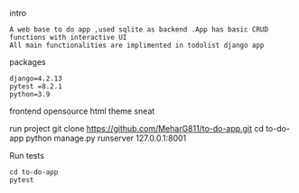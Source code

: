 intro
    
    A web base to do app ,used sqlite as backend .App has basic CRUD functions with interactive UI
    All main functionalities are implimented in todolist django app



packages

    django=4.2.13
    pytest =8.2.1
    python=3.9

frontend 
    opensource html theme sneat

run project 
    git clone https://github.com/MeharG811/to-do-app.git
    cd to-do-app
    python manage.py runserver 127.0.0.1:8001

Run tests

    cd to-do-app
    pytest
